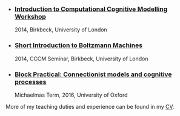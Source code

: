 <ul class="cv">
 
<li class="cv"><h3><a href="//sites.google.com/site/introcompcog/">Introduction to Computational Cognitive Modelling Workshop</a></h3>
2014, Birkbeck, University of London</li>

<li class="cv"><h3><a href="/doc/BM.pdf">Short Introduction to Boltzmann Machines</a></h3>
2014, CCCM Seminar, Birkbeck, University of London</li>

<li class="cv"><h3><a href="/connectionism/">Block Practical: Connectionist models and cognitive processes</a></h3>
Michaelmas Term, 2016, University of Oxford</li>

</ul>
More of my teaching duties and experience can be found in my <a href="/doc/cv_olivia_guest.pdf">CV</a>.

